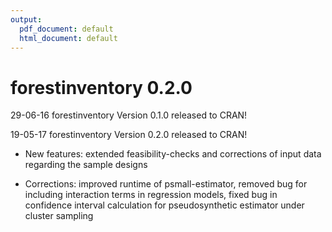 ```yaml
---
output:
  pdf_document: default
  html_document: default
---
```

# forestinventory 0.2.0
29-06-16  forestinventory Version 0.1.0 released to CRAN!

19-05-17  forestinventory Version 0.2.0 released to CRAN! 

* New features: extended feasibility-checks and corrections of input data regarding the sample designs

* Corrections: improved runtime of psmall-estimator, removed bug for including interaction terms in regression models, 
fixed bug in confidence interval calculation for pseudosynthetic estimator under cluster sampling
              




